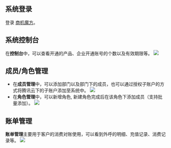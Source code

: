 ## 系统登录
登录 [商机魔方](https://shangji.d.cloud.tencent.com/)。

## 系统控制台
在**控制台**中，可以查看开通的产品、企业开通账号的个数以及有效期限等。
![](https://main.qcloudimg.com/raw/5b6a3db07505d989fbfc03d3dab1575b.png)

## 成员/角色管理
- 在**成员管理**中，可以添加部门以及部门下的成员，也可以通过授权子账户的方式将腾讯云下的子账户添加至系统中。
![](https://main.qcloudimg.com/raw/af9d55a3d3445dc9832e36b170822401.png)
- 在**角色管理**中，可以新增角色, 新建角色完成后在该角色下添加成员（支持批量添加）。
![](https://main.qcloudimg.com/raw/31645e2225fc0f17175e36fcae3d4d30.png)

## 账单管理
**账单管理**主要用于客户的消费对账使用，可以看到外呼的明细、充值记录、消费记录等。
![](https://main.qcloudimg.com/raw/b50eef96a92aa3d033ae01226bcedb5f.png)

